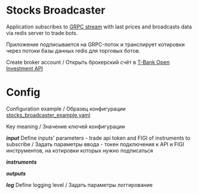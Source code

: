 Stocks Broadcaster
=================================
Application subscribes to [GRPC stream](https://tinkoff.github.io/investAPI/marketdata/#marketdataserversidestream)
with last prices and broadcasts data via redis server to trade bots.

Приложение подписывается на GRPC-поток и транслирует котировки через потоки базы данных redis для торговых ботов.

Create broker account / Открыть брокерский счёт в [T-Bank Open Investment API](https://www.tbank.ru/sl/AugaFvDlqEP)

Config
=================================
Configuration example / Образец конфигурации
[stocks_broadcaster_example.yaml](contrib%2Fstocks_broadcaster_example.yaml)

Key meaning / Значение ключей конфигурации

***input***
Define inputs' parameters - trade api token and FIGI of instruments to subscribe / Задать параметры ввода - токен подключения
к API и FIGI инструментов, на котировки которых нужно подписаться

***instruments***

***outputs***

***log***
Define logging level / Задать параметры логгирование

